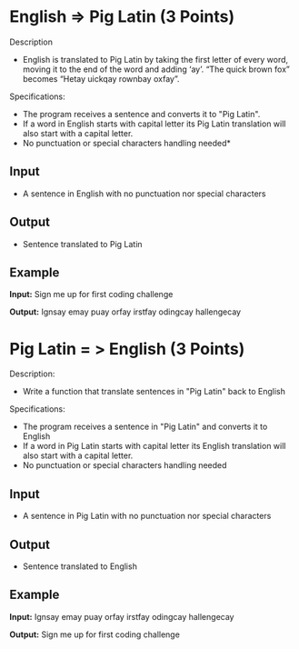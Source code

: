 English => Pig Latin (3 Points)
=

Description
- English is translated to Pig Latin by taking the first letter of every word, moving it to the end of the word and adding ‘ay’. “The quick brown fox” becomes “Hetay uickqay rownbay oxfay”.

Specifications:
- The program receives a sentence and converts it to "Pig Latin".
- If a word in English starts with capital letter its Pig Latin translation will also start with a capital letter. 
- No punctuation or special characters handling needed*

Input
-
- A sentence in English with no punctuation nor special characters

Output
-
- Sentence translated to Pig Latin

Example
-

**Input:** Sign me up for first coding challenge

**Output:** Ignsay emay puay orfay irstfay odingcay hallengecay


Pig Latin = > English (3 Points)
=

Description: 
- Write a function that translate sentences in "Pig Latin" back to English

Specifications:
- The program receives a sentence in "Pig Latin" and converts it to English
- If a word in Pig Latin starts with capital letter its English translation will also start with a capital letter. 
- No punctuation or special characters handling needed

Input
-
- A sentence in Pig Latin with no punctuation nor special characters

Output
-
- Sentence translated to English

Example
-

**Input:** Ignsay emay puay orfay irstfay odingcay hallengecay

**Output:** Sign me up for first coding challenge
